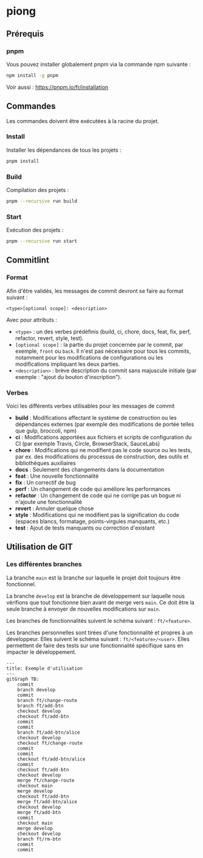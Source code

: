 # piong

## Prérequis

### pnpm

Vous pouvez installer globalement pnpm via la commande npm suivante :

```sh
npm install -g pnpm
```

Voir aussi : <https://pnpm.io/fr/installation>

## Commandes

Les commandes doivent être exécutées à la racine du projet.

### Install

Installer les dépendances de tous les projets :

```sh
pnpm install
```

### Build

Compilation des projets :

```sh
pnpm --recursive run build
```

### Start

Exécution des projets :

```sh
pnpm --recursive run start
```

## Commitlint

### Format

Afin d'être validés, les messages de commit devront se faire au format suivant :

```<type>[optional scope]: <description>```

Avec pour attributs :

- `<type>` : un des verbes prédéfinis (build, ci, chore, docs, feat, fix, perf, refactor, revert, style, test).
- `[optional scope]` : la partie du projet concernée par le commit, par exemple, `front` ou `back`. Il n'est pas nécessaire pour tous les commits, notamment pour les modifications de configurations ou les modifications impliquant les deux parties.
- `<description>` : brève description du commit sans majuscule initiale (par exemple : "ajout du bouton d'inscription").

### Verbes

Voici les différents verbes utilisables pour les messages de commit

- **build** : Modifications affectant le système de construction ou les dépendances externes (par exemple des modifications de portée telles que gulp, broccoli, npm)
- **ci** : Modifications apportées aux fichiers et scripts de configuration du CI (par exemple Travis, Circle, BrowserStack, SauceLabs)
- **chore** : Modifications qui ne modifient pas le code source ou les tests, par ex. des modifications du processus de construction, des outils et bibliothèques auxiliaires
- **docs** : Seulement des changements dans la documentation
- **feat** : Une nouvelle fonctionnalité
- **fix** : Un correctif de bug
- **perf** : Un changement de code qui améliore les performances
- **refactor** : Un changement de code qui ne corrige pas un bogue ni n'ajoute une fonctionnalité
- **revert** : Annuler quelque chose
- **style** : Modifications qui ne modifient pas la signification du code (espaces blancs, formatage, points-virgules manquants, etc.)
- **test** : Ajout de tests manquants ou correction d'existant

## Utilisation de GIT

### Les différentes branches

La branche `main` est la branche sur laquelle le projet doit toujours être fonctionnel.

La branche `develop` est la branche de développement sur laquelle nous vérifions que tout fonctionne bien avant de merge vers `main`. Ce doit être la seule branche à envoyer de nouvelles modifications sur `main`.

Les branches de fonctionnalités suivent le schéma suivant : `ft/<feature>`.

Les branches personnelles sont tirées d'une fonctionnalité et propres à un développeur. Elles suivent le schéma suivant : `ft/<feature>/<user>`. Elles permettent de faire des tests sur une fonctionnalité spécifique sans en impacter le développement.

```mermaid
---
title: Exemple d'utilisation
---
gitGraph TB:
    commit
    branch develop
    commit
    branch ft/change-route
    branch ft/add-btn
    checkout develop
    checkout ft/add-btn
    commit
    commit
    branch ft/add-btn/alice
    checkout develop
    checkout ft/change-route
    commit
    commit
    checkout ft/add-btn/alice
    commit
    checkout ft/add-btn
    checkout develop
    merge ft/change-route
    checkout main
    merge develop
    checkout ft/add-btn
    merge ft/add-btn/alice
    checkout develop
    merge ft/add-btn
    commit
    checkout main
    merge develop
    checkout develop
    branch ft/rm-btn
    commit
    commit
```
